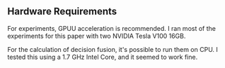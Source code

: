 ## Hardware Requirements
For experiments, GPUU acceleration is recommended. I ran most of the experiments for this paper with two NVIDIA Tesla V100 16GB.

For the calculation of decision fusion, it's possible to run them on CPU. I tested this using a 1.7 GHz Intel Core, and it seemed to work fine. 
